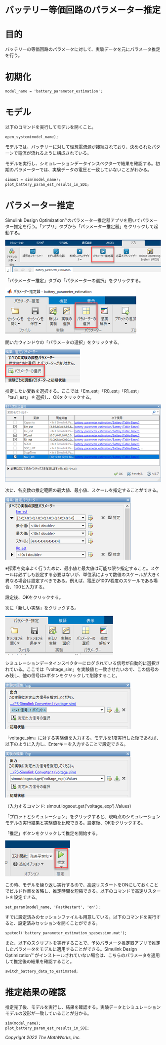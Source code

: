 # バッテリー等価回路のパラメーター推定
# 目的


バッテリーの等価回路のパラメータに対して、実験データを元にパラメータ推定を行う。


# 初期化

```matlab:Code
model_name = 'battery_parameter_estimation';
```

# モデル


以下のコマンドを実行してモデルを開くこと。



```matlab:Code
open_system(model_name);
```



モデルでは、バッテリーに対して理想電流源が接続されており、決められたパターンで電流が流れるように構成されている。




モデルを実行し、シミュレーションデータインスペクターで結果を確認する。初期のパラメーターでは、実験データの電圧と一致していないことがわかる。



```matlab:Code
simout = sim(model_name);
plot_battery_param_est_results_in_SDI;
```

# パラメーター推定


Simulink Design Optimization™のパラメーター推定器アプリを用いてパラメーター推定を行う。「アプリ」タブから「パラメーター推定器」をクリックして起動する。




![image_0.png](design_battery_parameters_md_images/image_0.png)




「パラメーター推定」タブの「パラメーターの選択」をクリックする。




![image_1.png](design_battery_parameters_md_images/image_1.png)




開いたウィンドウの「パラメータの選択」をクリックする。




![image_2.png](design_battery_parameters_md_images/image_2.png)




推定したい変数を選択する。ここでは「Em_est」「R0_est」「R1_est」「tau1_est」 を選択し、OKをクリックする。




![image_3.png](design_battery_parameters_md_images/image_3.png)




次に、各変数の推定範囲の最大値、最小値、スケールを指定することができる。




![image_4.png](design_battery_parameters_md_images/image_4.png)




※探索を効率よく行うために、最小値と最大値は可能な限り指定すること。スケールは必ずしも設定する必要はないが、単位系によって数値のスケールが大きく異なる場合は設定すべきである。例えば、電圧が100V程度のスケールである場合、100と入力する。




設定後、OKをクリックする。




次に「新しい実験」をクリックする。




![image_5.png](design_battery_parameters_md_images/image_5.png)




シミュレーションデータインスペクターにログされている信号が自動的に選択されている。ここでは「voltage_sim」を実験値と一致させたいので、この信号のみ残し、他の信号はxボタンをクリックして削除すること。




![image_6.png](design_battery_parameters_md_images/image_6.png)




「voltage_sim」に対する実験値を入力する。モデルを1度実行した後であれば、以下のように入力し、Enterキーを入力することで設定できる。




![image_7.png](design_battery_parameters_md_images/image_7.png)




（入力するコマンド: simout.logsout.get('voltage_exp').Values）




「プロットとシミュレーション」をクリックすると、現時点のシミュレーションモデルの実行結果と実験値を比較できる。設定後、OKをクリックする。




「推定」ボタンをクリックして推定を開始する。




![image_8.png](design_battery_parameters_md_images/image_8.png)




この時、モデルを繰り返し実行するので、高速リスタートをONにしておくことでビルド作業を省略し、推定時間を短縮できる。以下のコマンドで高速リスタートを設定できる。



```matlab:Code
set_param(model_name, 'FastRestart', 'on');
```



すでに設定済みのセッションファイルも用意している。以下のコマンドを実行すると、設定済みセッションを開くことができる。



```matlab:Code
spetool('battery_parameter_estimation_spesession.mat');
```



また、以下のスクリプトを実行することで、予めパラメータ推定器アプリで推定したパラメータをモデルに適用することができる。Simulink Design Optimization™ がインストールされていない場合は、こちらのパラメータを適用して推定後の結果を確認すること。



```matlab:Code
switch_battery_data_to_estimated;
```

# 推定結果の確認


推定完了後、モデルを実行し、結果を確認する。実験データとシミュレーションモデルの波形が一致していることが分かる。



```matlab:Code
sim(model_name);
plot_battery_param_est_results_in_SDI;
```

  


*Copyright 2022 The MathWorks, Inc.*



